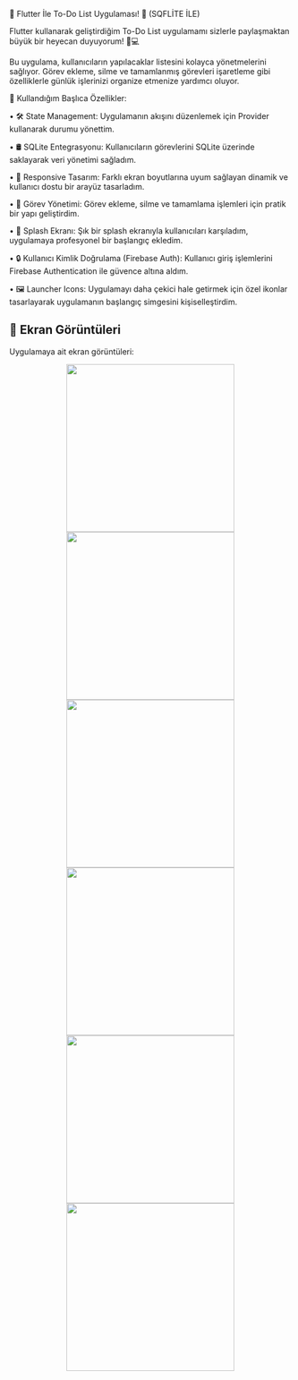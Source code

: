 🚀 Flutter İle To-Do List Uygulaması! 📝 (SQFLİTE İLE)
 
 Flutter kullanarak geliştirdiğim To-Do List uygulamamı sizlerle paylaşmaktan büyük bir heyecan duyuyorum! 📱💻
 
 Bu uygulama, kullanıcıların yapılacaklar listesini kolayca yönetmelerini sağlıyor. Görev ekleme, silme ve tamamlanmış görevleri işaretleme gibi özelliklerle günlük işlerinizi organize etmenize yardımcı oluyor. 
 
 📌 Kullandığım Başlıca Özellikler:
 
 • 🛠 State Management: Uygulamanın akışını düzenlemek için Provider kullanarak durumu yönettim.
 
 • 🛢 SQLite Entegrasyonu: Kullanıcıların görevlerini SQLite üzerinde saklayarak veri yönetimi sağladım.
 
 • 🎨 Responsive Tasarım: Farklı ekran boyutlarına uyum sağlayan dinamik ve kullanıcı dostu bir arayüz tasarladım.

 • 📅 Görev Yönetimi: Görev ekleme, silme ve tamamlama işlemleri için pratik bir yapı geliştirdim.
 
 • 🎯 Splash Ekranı: Şık bir splash ekranıyla kullanıcıları karşıladım, uygulamaya profesyonel bir başlangıç ekledim.

 • 🔒 Kullanıcı Kimlik Doğrulama (Firebase Auth): Kullanıcı giriş işlemlerini Firebase Authentication ile güvence altına aldım.

• 🖼 Launcher Icons: Uygulamayı daha çekici hale getirmek için özel ikonlar tasarlayarak uygulamanın başlangıç simgesini kişiselleştirdim.



## 📸 Ekran Görüntüleri
Uygulamaya ait ekran görüntüleri:

<div align="center">
  <img src="https://github.com/Ahmetyilmazz/Flutter_App/blob/0d97f6932acecb0e1690e605c0c3fe18c95c1e16/todo_sqlite/app_screenshot/Screenshot_1720625162.png" width="300"/>
  <img src="https://github.com/Ahmetyilmazz/Flutter_App/blob/0d97f6932acecb0e1690e605c0c3fe18c95c1e16/todo_sqlite/app_screenshot/Screenshot_1723979305.png" width="300"/>
  <img src="https://github.com/Ahmetyilmazz/Flutter_App/blob/0d97f6932acecb0e1690e605c0c3fe18c95c1e16/todo_sqlite/app_screenshot/Screenshot_1723979352.png" width="300"/>
  <img src="https://github.com/Ahmetyilmazz/Flutter_App/blob/0d97f6932acecb0e1690e605c0c3fe18c95c1e16/todo_sqlite/app_screenshot/Screenshot_1723979362.png" width="300"/>
  <img src="https://github.com/Ahmetyilmazz/Flutter_App/blob/0d97f6932acecb0e1690e605c0c3fe18c95c1e16/todo_sqlite/app_screenshot/Screenshot_1723979365.png" width="300"/>
  <img src="" width="300"/>
</div>
